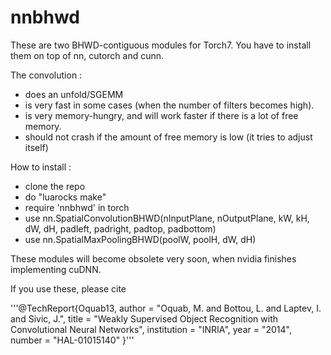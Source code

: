 nnbhwd
======

These are two BHWD-contiguous modules for Torch7.
You have to install them on top of nn, cutorch and cunn.

The convolution :
- does an unfold/SGEMM 
- is very fast in some cases (when the number of filters becomes high).
- is very memory-hungry, and will work faster if there is a lot of free memory.
- should not crash if the amount of free memory is low (it tries to adjust itself)



How to install :
- clone the repo
- do "luarocks make"
- require 'nnbhwd' in torch
- use nn.SpatialConvolutionBHWD(nInputPlane, nOutputPlane, kW, kH, dW, dH, padleft, padright, padtop, padbottom)
- use nn.SpatialMaxPoolingBHWD(poolW, poolH, dW, dH)

These modules will become obsolete very soon, when nvidia finishes implementing cuDNN.

If you use these, please cite 

'''@TechReport{Oquab13,
	author = "Oquab, M. and Bottou, L. and Laptev, I. and Sivic, J.",
	title = "Weakly Supervised Object Recognition with Convolutional Neural Networks",
	institution  = "INRIA",
	year = "2014",
	number = "HAL-01015140"
}'''
